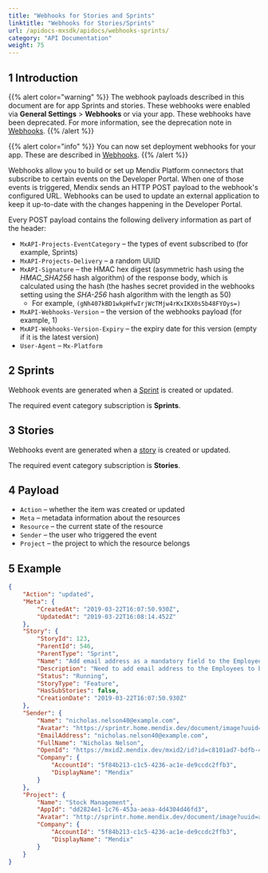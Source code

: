 ```yaml
---
title: "Webhooks for Stories and Sprints"
linktitle: "Webhooks for Stories/Sprints"
url: /apidocs-mxsdk/apidocs/webhooks-sprints/
category: "API Documentation"
weight: 75
---
```


## 1 Introduction

{{% alert color="warning" %}}
The webhook payloads described in this document are for app Sprints and stories. These webhooks were enabled via **General Settings** > **Webhooks** or via your app. These webhooks have been deprecated. For more information, see the deprecation note in [Webhooks](/developerportal/collaborate/general-settings/#webhooks).
{{% /alert %}}

{{% alert color="info" %}}
You can now set deployment webhooks for your app. These are described in [Webhooks](/developerportal/deploy/webhooks/).
{{% /alert %}}

Webhooks allow you to build or set up Mendix Platform connectors that subscribe to certain events on the Developer Portal. When one of those events is triggered, Mendix sends an HTTP POST payload to the webhook's configured URL. Webhooks can be used to update an external application to keep it up-to-date with the changes happening in the Developer Portal.

Every POST payload contains the following delivery information as part of the header:

* `MxAPI-Projects-EventCategory` – the types of event subscribed to (for example, Sprints)
* `MxAPI-Projects-Delivery` – a random UUID
* `MxAPI-Signature` –  the HMAC hex digest (asymmetric hash using the *HMAC_SHA256* hash algorithm) of the response body, which is calculated using the hash (the hashes secret provided in the webhooks setting using the *SHA-256* hash algorithm with the length as 50)
    * For example, `(gNh407kBD1wkpHfwIrjWcTMjw4rKxIKX0s5b48FYOys=)`
* `MxAPI-Webhooks-Version` – the version of the webhooks payload (for example, 1)
* `MxAPI-Webhooks-Version-Expiry` – the expiry date for this version (empty if it is the latest version)
* `User-Agent` – `Mx-Platform`

## 2 Sprints

Webhook events are generated when a [Sprint](/developerportal/collaborate/stories/#sprint-actions) is created or updated.

The required event category subscription is **Sprints**.

## 3 Stories

Webhooks event are generated when a [story](/developerportal/collaborate/stories/) is created or updated.

The required event category subscription is **Stories**.

## 4 Payload

* `Action` – whether the item was created or updated
* `Meta` – metadata information about the resources
* `Resource` – the current state of the resource
* `Sender`  – the user who triggered the event
* `Project`  – the project to which the resource belongs

## 5 Example

```json
{
    "Action": "updated",
    "Meta": {
        "CreatedAt": "2019-03-22T16:07:50.930Z",
        "UpdatedAt": "2019-03-22T16:08:14.452Z"
    },
    "Story": {
        "StoryId": 123,
        "ParentId": 546,
        "ParentType": "Sprint",
        "Name": "Add email address as a mandatory field to the Employee object",
        "Description": "Need to add email address to the Employees to be able to contact them.",
        "Status": "Running",
        "StoryType": "Feature",
        "HasSubStories": false,
        "CreationDate": "2019-03-22T16:07:50.930Z"
    },
    "Sender": {
        "Name": "nicholas.nelson40@example.com",
        "Avatar": "https://sprintr.home.mendix.dev/document/image?uuid=cc2381eb-cfee-4628-9e72-fe282b0e2301&target=internal&thumb=false&v=5",
        "EmailAddress": "nicholas.nelson40@example.com",
        "FullName": "Nicholas Nelson",
        "OpenId": "https://mxid2.mendix.dev/mxid2/id?id=c8101ad7-bdfb-48b1-b212-99fa86f8cdb0",
        "Company": {
            "AccountId": "5f84b213-c1c5-4236-ac1e-de9ccdc2ffb3",
            "DisplayName": "Mendix"
        }
    },
    "Project": {
        "Name": "Stock Management",
        "AppId": "dd2824e1-1c76-453a-aeaa-4d4304d46fd3",
        "Avatar": "http://sprintr.home.mendix.dev/document/image?uuid=afffa450-079e-4f75-8b62-dd970d579484&target=internal&thumb=false&v=2",
        "Company": {
            "AccountId": "5f84b213-c1c5-4236-ac1e-de9ccdc2ffb3",
            "DisplayName": "Mendix"
        }
    }
}
```

